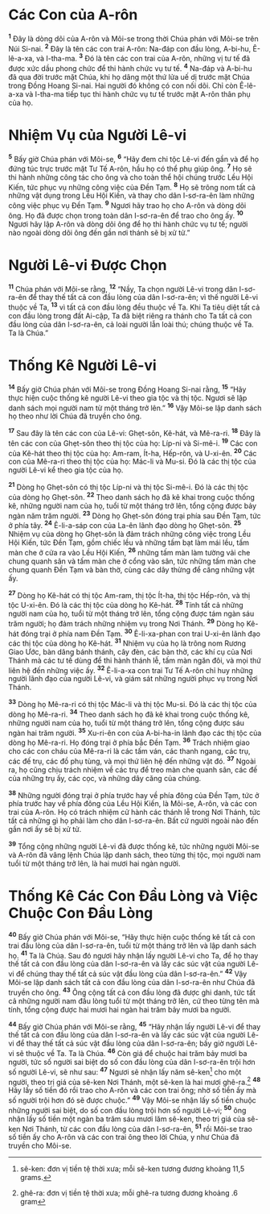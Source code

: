 # Các Con của A-rôn

<sup><b>1</b></sup> Ðây là dòng dõi của A-rôn và Môi-se trong thời Chúa phán với Môi-se trên Núi Si-nai. <sup><b>2</b></sup> Ðây là tên các con trai A-rôn: Na-đáp con đầu lòng, A-bi-hu, Ê-lê-a-xa, và I-tha-ma. <sup><b>3</b></sup> Ðó là tên các con trai của A-rôn, những vị tư tế đã được xức dầu phong chức để thi hành chức vụ tư tế. <sup><b>4</b></sup> Na-đáp và A-bi-hu đã qua đời trước mặt Chúa, khi họ dâng một thứ lửa uế dị trước mặt Chúa trong Ðồng Hoang Si-nai. Hai người đó không có con nối dõi. Chỉ còn Ê-lê-a-xa và I-tha-ma tiếp tục thi hành chức vụ tư tế trước mặt A-rôn thân phụ của họ.

# Nhiệm Vụ của Người Lê-vi

<sup><b>5</b></sup> Bấy giờ Chúa phán với Môi-se, <sup><b>6</b></sup> “Hãy đem chi tộc Lê-vi đến gần và để họ đứng túc trực trước mặt Tư Tế A-rôn, hầu họ có thể phụ giúp ông. <sup><b>7</b></sup> Họ sẽ thi hành những công tác cho ông và cho toàn thể hội chúng trước Lều Hội Kiến, tức phục vụ những công việc của Ðền Tạm. <sup><b>8</b></sup> Họ sẽ trông nom tất cả những vật dụng trong Lều Hội Kiến, và thay cho dân I-sơ-ra-ên làm những công việc phục vụ Ðền Tạm. <sup><b>9</b></sup> Ngươi hãy trao họ cho A-rôn và dòng dõi ông. Họ đã được chọn trong toàn dân I-sơ-ra-ên để trao cho ông ấy. <sup><b>10</b></sup> Ngươi hãy lập A-rôn và dòng dõi ông để họ thi hành chức vụ tư tế; người nào ngoài dòng dõi ông đến gần nơi thánh sẽ bị xử tử.”

# Người Lê-vi Ðược Chọn

<sup><b>11</b></sup> Chúa phán với Môi-se rằng, <sup><b>12</b></sup> “Nầy, Ta chọn người Lê-vi trong dân I-sơ-ra-ên để thay thế tất cả con đầu lòng của dân I-sơ-ra-ên; vì thế người Lê-vi thuộc về Ta, <sup><b>13</b></sup> vì tất cả con đầu lòng đều thuộc về Ta. Khi Ta tiêu diệt tất cả con đầu lòng trong đất Ai-cập, Ta đã biệt riêng ra thánh cho Ta tất cả con đầu lòng của dân I-sơ-ra-ên, cả loài người lẫn loài thú; chúng thuộc về Ta. Ta là Chúa.”

# Thống Kê Người Lê-vi

<sup><b>14</b></sup> Bấy giờ Chúa phán với Môi-se trong Ðồng Hoang Si-nai rằng, <sup><b>15</b></sup> “Hãy thực hiện cuộc thống kê người Lê-vi theo gia tộc và thị tộc. Ngươi sẽ lập danh sách mọi người nam từ một tháng trở lên.” <sup><b>16</b></sup> Vậy Môi-se lập danh sách họ theo như lời Chúa đã truyền cho ông.

<sup><b>17</b></sup> Sau đây là tên các con của Lê-vi: Ghẹt-sôn, Kê-hát, và Mê-ra-ri. <sup><b>18</b></sup> Ðây là tên các con của Ghẹt-sôn theo thị tộc của họ: Líp-ni và Si-mê-i. <sup><b>19</b></sup> Các con của Kê-hát theo thị tộc của họ: Am-ram, Ít-ha, Hếp-rôn, và U-xi-ên. <sup><b>20</b></sup> Các con của Mê-ra-ri theo thị tộc của họ: Mác-li và Mu-si. Ðó là các thị tộc của người Lê-vi kể theo gia tộc của họ.

<sup><b>21</b></sup> Dòng họ Ghẹt-sôn có thị tộc Líp-ni và thị tộc Si-mê-i. Ðó là các thị tộc của dòng họ Ghẹt-sôn. <sup><b>22</b></sup> Theo danh sách họ đã kê khai trong cuộc thống kê, những người nam của họ, tuổi từ một tháng trở lên, tổng cộng được bảy ngàn năm trăm người. <sup><b>23</b></sup> Dòng họ Ghẹt-sôn đóng trại phía sau Ðền Tạm, tức ở phía tây. <sup><b>24</b></sup> Ê-li-a-sáp con của La-ên lãnh đạo dòng họ Ghẹt-sôn. <sup><b>25</b></sup> Nhiệm vụ của dòng họ Ghẹt-sôn là đảm trách những công việc trong Lều Hội Kiến, tức Ðền Tạm, gồm chiếc lều và những tấm bạt làm mái lều, tấm màn che ở cửa ra vào Lều Hội Kiến, <sup><b>26</b></sup> những tấm màn làm tường vải che chung quanh sân và tấm màn che ở cổng vào sân, tức những tấm màn che chung quanh Ðền Tạm và bàn thờ, cùng các dây thừng để căng những vật ấy.

<sup><b>27</b></sup> Dòng họ Kê-hát có thị tộc Am-ram, thị tộc Ít-ha, thị tộc Hếp-rôn, và thị tộc U-xi-ên. Ðó là các thị tộc của dòng họ Kê-hát. <sup><b>28</b></sup> Tính tất cả những người nam của họ, tuổi từ một tháng trở lên, tổng cộng được tám ngàn sáu trăm người; họ đảm trách những nhiệm vụ trong Nơi Thánh. <sup><b>29</b></sup> Dòng họ Kê-hát đóng trại ở phía nam Ðền Tạm. <sup><b>30</b></sup> Ê-li-xa-phan con trai U-xi-ên lãnh đạo các thị tộc của dòng họ Kê-hát. <sup><b>31</b></sup> Nhiệm vụ của họ là trông nom Rương Giao Ước, bàn dâng bánh thánh, cây đèn, các bàn thờ, các khí cụ của Nơi Thánh mà các tư tế dùng để thi hành thánh lễ, tấm màn ngăn đôi, và mọi thứ liên hệ đến những việc ấy. <sup><b>32</b></sup> Ê-li-a-xa con trai Tư Tế A-rôn chỉ huy những người lãnh đạo của người Lê-vi, và giám sát những người phục vụ trong Nơi Thánh.

<sup><b>33</b></sup> Dòng họ Mê-ra-ri có thị tộc Mác-li và thị tộc Mu-si. Ðó là các thị tộc của dòng họ Mê-ra-ri. <sup><b>34</b></sup> Theo danh sách họ đã kê khai trong cuộc thống kê, những người nam của họ, tuổi từ một tháng trở lên, tổng cộng được sáu ngàn hai trăm người. <sup><b>35</b></sup> Xu-ri-ên con của A-bi-ha-in lãnh đạo các thị tộc của dòng họ Mê-ra-ri. Họ đóng trại ở phía bắc Ðền Tạm. <sup><b>36</b></sup> Trách nhiệm giao cho các con cháu của Mê-ra-ri là các tấm ván, các thanh ngang, các trụ, các đế trụ, các đồ phụ tùng, và mọi thứ liên hệ đến những vật đó. <sup><b>37</b></sup> Ngoài ra, họ cũng chịu trách nhiệm về các trụ để treo màn che quanh sân, các đế của những trụ ấy, các cọc, và những dây căng của chúng.

<sup><b>38</b></sup> Những người đóng trại ở phía trước hay về phía đông của Ðền Tạm, tức ở phía trước hay về phía đông của Lều Hội Kiến, là Môi-se, A-rôn, và các con trai của A-rôn. Họ có trách nhiệm cử hành các thánh lễ trong Nơi Thánh, tức tất cả những gì họ phải làm cho dân I-sơ-ra-ên. Bất cứ người ngoài nào đến gần nơi ấy sẽ bị xử tử.

<sup><b>39</b></sup> Tổng cộng những người Lê-vi đã được thống kê, tức những người Môi-se và A-rôn đã vâng lệnh Chúa lập danh sách, theo từng thị tộc, mọi người nam tuổi từ một tháng trở lên, là hai mươi hai ngàn người.

# Thống Kê Các Con Ðầu Lòng và Việc Chuộc Con Ðầu Lòng

<sup><b>40</b></sup> Bấy giờ Chúa phán với Môi-se, “Hãy thực hiện cuộc thống kê tất cả con trai đầu lòng của dân I-sơ-ra-ên, tuổi từ một tháng trở lên và lập danh sách họ. <sup><b>41</b></sup> Ta là Chúa. Sau đó ngươi hãy nhận lấy người Lê-vi cho Ta, để họ thay thế tất cả con đầu lòng của dân I-sơ-ra-ên và lấy các súc vật của người Lê-vi để chúng thay thế tất cả súc vật đầu lòng của dân I-sơ-ra-ên.” <sup><b>42</b></sup> Vậy Môi-se lập danh sách tất cả con đầu lòng của dân I-sơ-ra-ên như Chúa đã truyền cho ông. <sup><b>43</b></sup> Ông cộng tất cả con đầu lòng đã được ghi danh, tức tất cả những người nam đầu lòng tuổi từ một tháng trở lên, cứ theo từng tên mà tính, tổng cộng được hai mươi hai ngàn hai trăm bảy mươi ba người.

<sup><b>44</b></sup> Bấy giờ Chúa phán với Môi-se rằng, <sup><b>45</b></sup> “Hãy nhận lấy người Lê-vi để thay thế tất cả con đầu lòng của dân I-sơ-ra-ên và lấy các súc vật của người Lê-vi để thay thế tất cả súc vật đầu lòng của dân I-sơ-ra-ên; bấy giờ người Lê-vi sẽ thuộc về Ta. Ta là Chúa. <sup><b>46</b></sup> Còn giá để chuộc hai trăm bảy mươi ba người, tức số người sai biệt do số con đầu lòng của dân I-sơ-ra-ên trội hơn số người Lê-vi, sẽ như sau: <sup><b>47</b></sup> Ngươi sẽ nhận lấy năm sê-ken[^1-a56a2270-9f34-45e2-9a90-da5a7865efdd] cho một người, theo trị giá của sê-ken Nơi Thánh, một sê-ken là hai mươi ghê-ra.[^2-a56a2270-9f34-45e2-9a90-da5a7865efdd] <sup><b>48</b></sup> Hãy lấy số tiền đó rồi trao cho A-rôn và các con trai ông; nhờ số tiền ấy mà số người trội hơn đó sẽ được chuộc.” <sup><b>49</b></sup> Vậy Môi-se nhận lấy số tiền chuộc những người sai biệt, do số con đầu lòng trội hơn số người Lê-vi; <sup><b>50</b></sup> ông nhận lấy số tiền một ngàn ba trăm sáu mươi lăm sê-ken, theo trị giá của sê-ken Nơi Thánh, từ các con đầu lòng của dân I-sơ-ra-ên, <sup><b>51</b></sup> rồi Môi-se trao số tiền ấy cho A-rôn và các con trai ông theo lời Chúa, y như Chúa đã truyền cho Môi-se.

[^1-a56a2270-9f34-45e2-9a90-da5a7865efdd]: sê-ken: đơn vị tiền tệ thời xưa; mỗi sê-ken tương đương khoảng 11,5 grams.

[^2-a56a2270-9f34-45e2-9a90-da5a7865efdd]: ghê-ra: đơn vị tiền tệ thời xưa; mỗi ghê-ra tương đương khoảng .6 gram
